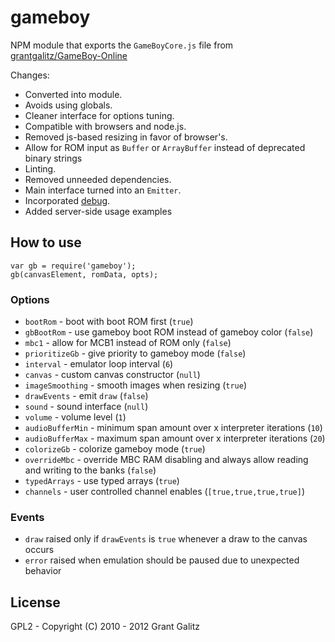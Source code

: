 
# gameboy

NPM module that exports the `GameBoyCore.js` file from
[grantgalitz/GameBoy-Online](https://github.com/grantgalitz/GameBoy-Online)

Changes:
- Converted into module.
- Avoids using globals.
- Cleaner interface for options tuning.
- Compatible with browsers and node.js.
- Removed js-based resizing in favor of browser's.
- Allow for ROM input as `Buffer` or `ArrayBuffer` instead of
  deprecated binary strings
- Linting.
- Removed unneeded dependencies.
- Main interface turned into an `Emitter`.
- Incorporated [debug](https://github.com/visionmedia/debug).
- Added server-side usage examples

## How to use

```
var gb = require('gameboy');
gb(canvasElement, romData, opts);
```

### Options

- `bootRom` - boot with boot ROM first (`true`)
- `gbBootRom` - use gameboy boot ROM instead of gameboy color (`false`)
- `mbc1` - allow for MCB1 instead of ROM only (`false`)
- `prioritizeGb` - give priority to gameboy mode (`false`)
- `interval` - emulator loop interval (`6`)
- `canvas` - custom canvas constructor (`null`)
- `imageSmoothing` - smooth images when resizing (`true`)
- `drawEvents` - emit `draw` (`false`)
- `sound` - sound interface (`null`)
- `volume` - volume level (`1`)
- `audioBufferMin` - minimum span amount over x interpreter iterations (`10`)
- `audioBufferMax` - maximum span amount over x interpreter iterations (`20`)
- `colorizeGb` - colorize gameboy mode (`true`)
- `overrideMbc` - override MBC RAM disabling and always allow reading and
writing to the banks (`false`)
- `typedArrays` - use typed arrays (`true`)
- `channels` - user controlled channel enables (`[true,true,true,true]`)

### Events

- `draw` raised only if `drawEvents` is `true` whenever a draw to the
  canvas occurs
- `error` raised when emulation should be paused due to
  unexpected behavior

## License

GPL2 - Copyright (C) 2010 - 2012 Grant Galitz

